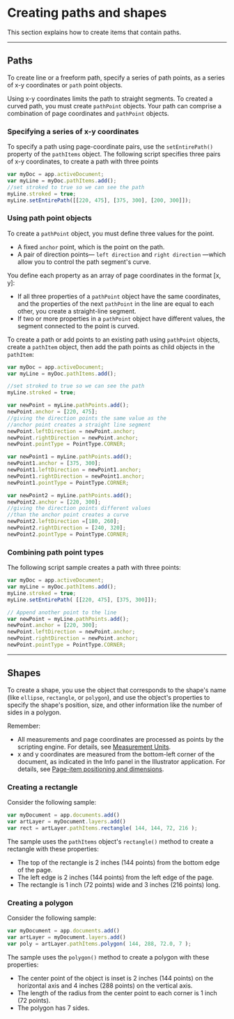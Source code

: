 # Creating paths and shapes

This section explains how to create items that contain paths.

---

## Paths

To create line or a freeform path, specify a series of path points, as a series of x-y coordinates or `path` point objects.

Using x-y coordinates limits the path to straight segments. To created a curved path, you must create `pathPoint` objects. Your path can comprise a combination of page coordinates and `pathPoint` objects.

### Specifying a series of x-y coordinates

To specify a path using page-coordinate pairs, use the `setEntirePath()` property of the `pathItems` object. The following script specifies three pairs of x-y coordinates, to create a path with three points

```javascript
var myDoc = app.activeDocument;
var myLine = myDoc.pathItems.add();
//set stroked to true so we can see the path
myLine.stroked = true;
myLine.setEntirePath([[220, 475], [375, 300], [200, 300]]);
```

### Using path point objects

To create a `pathPoint` object, you must define three values for the point.

- A fixed `anchor` point, which is the point on the path.
- A pair of direction points— `left direction` and `right direction` —which allow you to control the path segment's curve.

You define each property as an array of page coordinates in the format [x, y]:

- If all three properties of a `pathPoint` object have the same coordinates, and the properties of the next `pathPoint` in the line are equal to each other, you create a straight-line segment.
- If two or more properties in a `pathPoint` object have different values, the segment connected to the point is curved.

To create a path or add points to an existing path using `pathPoint` objects, create a `pathItem` object, then add the path points as child objects in the `pathItem`:

```javascript
var myDoc = app.activeDocument;
var myLine = myDoc.pathItems.add();

//set stroked to true so we can see the path
myLine.stroked = true;

var newPoint = myLine.pathPoints.add();
newPoint.anchor = [220, 475];
//giving the direction points the same value as the
//anchor point creates a straight line segment
newPoint.leftDirection = newPoint.anchor;
newPoint.rightDirection = newPoint.anchor;
newPoint.pointType = PointType.CORNER;

var newPoint1 = myLine.pathPoints.add();
newPoint1.anchor = [375, 300];
newPoint1.leftDirection = newPoint1.anchor;
newPoint1.rightDirection = newPoint1.anchor;
newPoint1.pointType = PointType.CORNER;

var newPoint2 = myLine.pathPoints.add();
newPoint2.anchor = [220, 300];
//giving the direction points different values
//than the anchor point creates a curve
newPoint2.leftDirection =[180, 260];
newPoint2.rightDirection = [240, 320];
newPoint2.pointType = PointType.CORNER;
```

### Combining path point types

The following script sample creates a path with three points:

```javascript
var myDoc = app.activeDocument;
var myLine = myDoc.pathItems.add();
myLine.stroked = true;
myLine.setEntirePath( [[220, 475], [375, 300]]);

// Append another point to the line
var newPoint = myLine.pathPoints.add();
newPoint.anchor = [220, 300];
newPoint.leftDirection = newPoint.anchor;
newPoint.rightDirection = newPoint.anchor;
newPoint.pointType = PointType.CORNER;
```

---

## Shapes

To create a shape, you use the object that corresponds to the shape's name (like `ellipse`, `rectangle`, or `polygon`), and use the object's properties to specify the shape's position, size, and other information like the number of sides in a polygon.

Remember:

- All measurements and page coordinates are processed as points by the scripting engine. For details, see [Measurement Units](../scripting/measurementUnits.md).
- x and y coordinates are measured from the bottom-left corner of the document, as indicated in the Info panel in the Illustrator application. For details, see [Page-item positioning and dimensions](../scripting/positioning.md).

### Creating a rectangle

Consider the following sample:

```javascript
var myDocument = app.documents.add()
var artLayer = myDocument.layers.add()
var rect = artLayer.pathItems.rectangle( 144, 144, 72, 216 );
```

The sample uses the `pathItems` object's `rectangle()` method to create a rectangle with these properties:

- The top of the rectangle is 2 inches (144 points) from the bottom edge of the page.
- The left edge is 2 inches (144 points) from the left edge of the page.
- The rectangle is 1 inch (72 points) wide and 3 inches (216 points) long.

### Creating a polygon

Consider the following sample:

```javascript
var myDocument = app.documents.add()
var artLayer = myDocument.layers.add()
var poly = artLayer.pathItems.polygon( 144, 288, 72.0, 7 );
```

The sample uses the `polygon()` method to create a polygon with these properties:

- The center point of the object is inset is 2 inches (144 points) on the horizontal axis and 4 inches (288 points) on the vertical axis.
- The length of the radius from the center point to each corner is 1 inch (72 points).
- The polygon has 7 sides.
